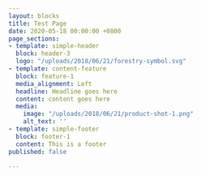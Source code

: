 ```yaml
---
layout: blocks
title: Test Page
date: 2020-05-18 00:00:00 +0800
page_sections:
- template: simple-header
  block: header-3
  logo: "/uploads/2018/06/21/forestry-symbol.svg"
- template: content-feature
  block: feature-1
  media_alignment: Left
  headline: Headline goes here
  content: content goes here
  media:
    image: "/uploads/2018/06/21/product-shot-1.png"
    alt_text: ''
- template: simple-footer
  block: footer-1
  content: This is a footer
published: false

---
```

